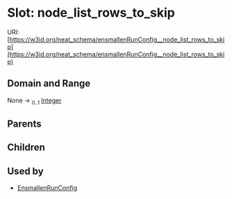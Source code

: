 
# Slot: node_list_rows_to_skip




URI: [https://w3id.org/neat_schema/ensmallenRunConfig__node_list_rows_to_skip](https://w3id.org/neat_schema/ensmallenRunConfig__node_list_rows_to_skip)


## Domain and Range

None &#8594;  <sub>0..1</sub> [Integer](types/Integer.md)

## Parents


## Children


## Used by

 * [EnsmallenRunConfig](EnsmallenRunConfig.md)
